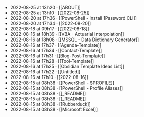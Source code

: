 - 2022-08-25 at 13h20 · [[ABOUT]]
- 2022-08-25 at 13h10 · [[2022-08-25]]
- 2022-08-20 at 17h36 · [[PowerShell - Install 1Password CLI]]
- 2022-08-20 at 17h34 · [[2022-08-20]]
- 2022-08-18 at 09h17 · [[2022-08-18]]
- 2022-08-16 at 18h39 · [[VBA - Actuarial Interpolation]]
- 2022-08-16 at 18h08 · [[MSSQL - Data Dictionary Generator]]
- 2022-08-16 at 17h37 · [[Agenda-Template]]
- 2022-08-16 at 17h34 · [[Contact-Template]]
- 2022-08-16 at 17h31 · [[Blog-Post-Template]]
- 2022-08-16 at 17h28 · [[Tool-Template]]
- 2022-08-16 at 17h25 · [[Obsidian Template Ideas List]]
- 2022-08-16 at 17h22 · [[Untitled]]
- 2022-08-16 at 17h10 · [[2022-08-16]]
- 2022-08-15 at 08h38 · [[PowerShell - $PROFILE]]
- 2022-08-15 at 08h38 · [[PowerShell - Profile Aliases]]
- 2022-08-15 at 08h38 · [[_README]]
- 2022-08-15 at 08h38 · [[_README]]
- 2022-08-15 at 08h38 · [[Rubberduck]]
- 2022-08-15 at 08h38 · [[Microsoft Excel]]

